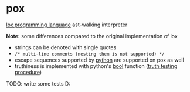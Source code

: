 # pox

[lox programming language](https://craftinginterpreters.com/) ast-walking interpreter

**Note:** some differences compared to the original implementation of lox
- strings can be denoted with single quotes
- `/* multi-line comments (nesting them is not supported) */`
- escape sequences supported by [python](https://github.com/python/cpython/blob/f62ad4f2c4214fdc05cc45c27a5c068553c7942c/Objects/bytesobject.c#L1062) are supported on pox as well
- truthiness is implemented with python's [bool](https://docs.python.org/3/library/functions.html#bool) function ([truth testing procedure](https://docs.python.org/3/library/stdtypes.html#truth))

TODO: write some tests D:
